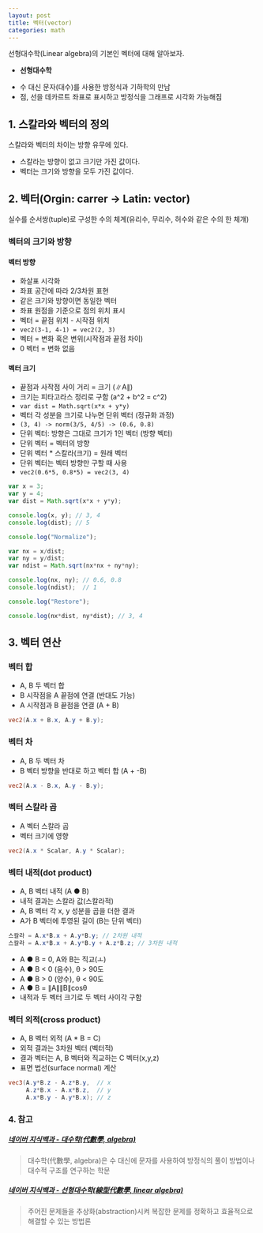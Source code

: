 ```yaml
---
layout: post
title: 벡터(vector)
categories: math
---
```


선형대수학(Linear algebra)의 기본인 벡터에 대해 알아보자.

* **선형대수학**
 - 수 대신 문자(대수)를 사용한 방정식과 기하학의 만남
 - 점, 선을 데카르트 좌표로 표시하고 방정식을 그래프로 시각화 가능해짐


## 1. 스칼라와 벡터의 정의
스칼라와 벡터의 차이는 방향 유무에 있다.

-  스칼라는 방향이 없고 크기만 가진 값이다.
-  벡터는 크기와 방향을 모두 가진 값이다.

## 2. 벡터(Orgin: carrer -> Latin: vector)
실수를 순서쌍(tuple)로 구성한 수의 체계(유리수, 무리수, 허수와 같은 수의 한 체걔)

### 벡터의 크기와 방향

#### 벡터 방향
- 화살표 시각화
- 좌표 공간에 따라 2/3차원 표현
- 같은 크기와 방향이면 동일한 벡터
- 좌표 원점을 기준으로 점의 위치 표시
- 벡터 = 끝점 위치 - 시작점 위치
- `vec2(3-1, 4-1) = vec2(2, 3)`
- 벡터 = 변화 혹은 변위(시작점과 끝점 차이)
- 0 벡터 = 변화 없음


#### 벡터 크기
- 끝점과 사작점 사이 거리 = 크기 (∥A∥)
- 크기는 피타고라스 정리로 구함 (a^2 + b^2 = c^2)
- `var dist = Math.sqrt(x*x + y*y)`
- 벡터 각 성분을 크기로 나누면 단위 벡터 (정규화 과정)
- `(3, 4) -> norm(3/5, 4/5) -> (0.6, 0.8) `
- 단위 벡터: 방향은 그대로 크기가 1인 벡터 (방향 벡터)
- 단위 벡터 = 벡터의 방향
- 단위 벡터 * 스칼라(크기) = 원래 벡터
- 단위 벡터는 벡터 방향만 구할 때 사용
- `vec2(0.6*5, 0.8*5) = vec2(3, 4)`

```` javascript
var x = 3;
var y = 4;
var dist = Math.sqrt(x*x + y*y);

console.log(x, y); // 3, 4
console.log(dist); // 5

console.log("Normalize");

var nx = x/dist;
var ny = y/dist;
var ndist = Math.sqrt(nx*nx + ny*ny);

console.log(nx, ny); // 0.6, 0.8
console.log(ndist);  // 1

console.log("Restore");

console.log(nx*dist, ny*dist); // 3, 4
````

## 3. 벡터 연산

### 벡터 합
- A, B 두 벡터 합
- B 시작점을 A 끝점에 연결 (반대도 가능)
- A 시작점과 B 끝점을 연결 (A + B)

```glsl
vec2(A.x + B.x, A.y + B.y); 
```

### 벡터 차
- A, B 두 벡터 차
- B 벡터 방향을 반대로 하고 벡터 합 (A + -B)

```glsl
vec2(A.x - B.x, A.y - B.y); 
```


### 벡터 스칼라 곱
- A 벡터 스칼라 곱
- 벡터 크기에 영향

```glsl
vec2(A.x * Scalar, A.y * Scalar); 
```

### 벡터 내적(dot product)
- A, B 벡터 내적 (A ● B)
- 내적 결과는 스칼라 값(스칼라적)
- A, B 벡터 각 x, y 성분을 곱을 더한 결과
- A가 B 벡터에 투영된 길이 (B는 단위 벡터)

```glsl
스칼라 = A.x*B.x + A.y*B.y; // 2차원 내적
스칼라 = A.x*B.x + A.y*B.y + A.z*B.z; // 3차원 내적
```
- A ● B = 0, A와 B는 직교(ㅗ)
- A ● B < 0 (음수), θ > 90도 
- A ● B > 0 (양수), θ < 90도
- A ● B = ∥A∥∥B∥cosθ
- 내적과 두 벡터 크기로 두 벡터 사이각 구함
 
### 벡터 외적(cross product)
- A, B 벡터 외적 (A * B = C)
- 외적 결과는 3차원 벡터 (벡터적)
- 결과 벡터는 A, B 벡터와 직교하는 C 벡터(x,y,z)
- 표면 법선(surface normal) 계산

```glsl
vec3(A.y*B.z - A.z*B.y,  // x
	 A.z*B.x - A.x*B.z,  // y
	 A.x*B.y - A.y*B.x); // z
```

### 4. 참고
##### [네이버 지식백과 - 대수학(代數學, algebra)](http://terms.naver.com/entry.nhn?docId=2098120&categoryId=44413&cid=44413)
> 대수학(代數學, algebra)은 수 대신에 문자를 사용하여 방정식의 풀이 방법이나 대수적 구조를 연구하는 학문

##### [네이버 지식백과 - 선형대수학(線型代數學, linear algebra)](http://terms.naver.com/entry.nhn?docId=2164903&cid=44413&categoryId=44413#TABLE_OF_CONTENT2)
> 주어진 문제들을 추상화(abstraction)시켜 복잡한 문제를 정확하고 효율적으로 해결할 수 있는 방법론



